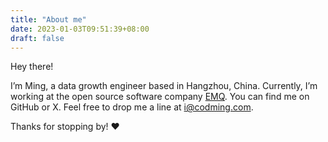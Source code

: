 ```yaml
---
title: "About me"
date: 2023-01-03T09:51:39+08:00
draft: false
---
```


Hey there!

I’m Ming, a data growth engineer based in Hangzhou, China. Currently, I’m working at the open source software company [EMQ](https://www.emqx.com/). You can find me on GitHub or X. Feel free to drop me a line at [i@codming.com](mailto:i@codming.com).

Thanks for stopping by! ❤️
